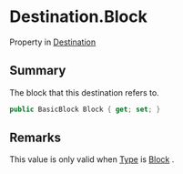 # Destination.Block

Property in [Destination](api/csharp/yarn.compiler.basicblock.destination.md)

## Summary


The block that this destination refers to.


```csharp
public BasicBlock Block { get; set; }
```

## Remarks

This value is only valid when  <a href="yarn.compiler.basicblock.destination.type.md">Type</a>  is
<a href="yarn.compiler.basicblock.destination.destinationtype.block.md">Block</a> .

